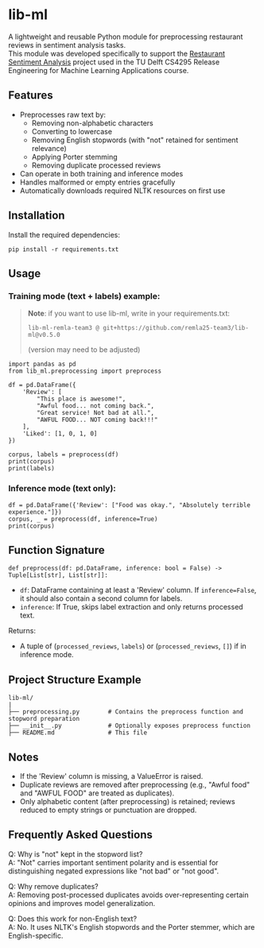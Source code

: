 # lib-ml

A lightweight and reusable Python module for preprocessing restaurant reviews in sentiment analysis tasks.  
This module was developed specifically to support the [Restaurant Sentiment Analysis](https://github.com/proksch/restaurant-sentiment) project used in the TU Delft CS4295 Release Engineering for Machine Learning Applications course.

## Features

- Preprocesses raw text by:
  - Removing non-alphabetic characters
  - Converting to lowercase
  - Removing English stopwords (with "not" retained for sentiment relevance)
  - Applying Porter stemming
  - Removing duplicate processed reviews
- Can operate in both training and inference modes
- Handles malformed or empty entries gracefully
- Automatically downloads required NLTK resources on first use

## Installation

Install the required dependencies:

```
pip install -r requirements.txt
```

## Usage

### Training mode (text + labels) example:
> **Note**: if you want to use lib-ml, write in your requirements.txt: 
> ```
> lib-ml-remla-team3 @ git+https://github.com/remla25-team3/lib-ml@v0.5.0
> ```
> (version may need to be adjusted)

```
import pandas as pd
from lib_ml.preprocessing import preprocess  

df = pd.DataFrame({
    'Review': [
        "This place is awesome!",
        "Awful food... not coming back.",
        "Great service! Not bad at all.",
        "AWFUL FOOD... NOT coming back!!!"
    ],
    'Liked': [1, 0, 1, 0]
})

corpus, labels = preprocess(df)
print(corpus)
print(labels)
```

### Inference mode (text only):

```
df = pd.DataFrame({'Review': ["Food was okay.", "Absolutely terrible experience."]})
corpus, _ = preprocess(df, inference=True)
print(corpus)
```

## Function Signature

```
def preprocess(df: pd.DataFrame, inference: bool = False) -> Tuple[List[str], List[str]]:
```

- `df`: DataFrame containing at least a 'Review' column. If `inference=False`, it should also contain a second column for labels.
- `inference`: If True, skips label extraction and only returns processed text.

Returns:
- A tuple of (`processed_reviews`, `labels`) or (`processed_reviews`, `[]`) if in inference mode.

## Project Structure Example

```
lib-ml/
|
├── preprocessing.py        # Contains the preprocess function and stopword preparation
├── __init__.py             # Optionally exposes preprocess function
├── README.md               # This file
```

## Notes

- If the 'Review' column is missing, a ValueError is raised.
- Duplicate reviews are removed after preprocessing (e.g., "Awful food" and "AWFUL FOOD" are treated as duplicates).
- Only alphabetic content (after preprocessing) is retained; reviews reduced to empty strings or punctuation are dropped.

## Frequently Asked Questions

Q: Why is "not" kept in the stopword list?  
A: "Not" carries important sentiment polarity and is essential for distinguishing negated expressions like "not bad" or "not good".

Q: Why remove duplicates?  
A: Removing post-processed duplicates avoids over-representing certain opinions and improves model generalization.

Q: Does this work for non-English text?  
A: No. It uses NLTK's English stopwords and the Porter stemmer, which are English-specific.
